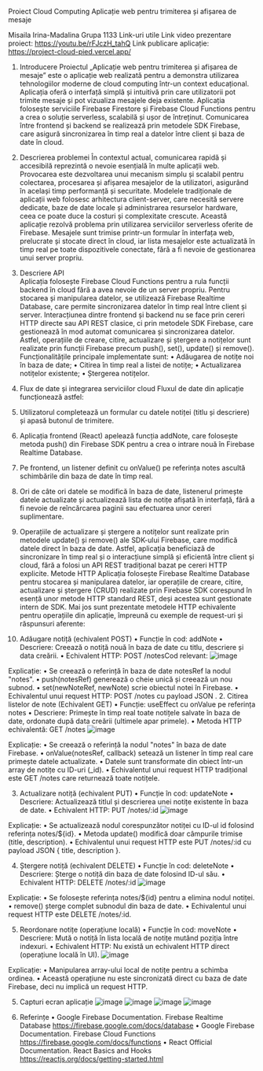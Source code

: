 Proiect Cloud Computing
Aplicație web pentru trimiterea și afișarea de mesaje















Misaila Irina-Madalina
Grupa 1133
Link-uri utile
Link video prezentare proiect: https://youtu.be/rFJczH_tahQ
Link publicare aplicație: https://project-cloud-pied.vercel.app/

1. Introducere
Proiectul „Aplicație web pentru trimiterea și afișarea de mesaje” este o aplicație web realizată pentru a demonstra utilizarea tehnologiilor moderne de cloud computing într-un context educațional. Aplicația oferă o interfață simplă și intuitivă prin care utilizatorii pot trimite mesaje și pot vizualiza mesajele deja existente.
Aplicația folosește serviciile Firebase Firestore și Firebase Cloud Functions pentru a crea o soluție serverless, scalabilă și ușor de întreținut. Comunicarea între frontend și backend se realizează prin metodele SDK Firebase, care asigură sincronizarea în timp real a datelor între client și baza de date în cloud.

2. Descrierea problemei
În contextul actual, comunicarea rapidă și accesibilă reprezintă o nevoie esențială în multe aplicații web. Provocarea este dezvoltarea unui mecanism simplu și scalabil pentru colectarea, procesarea și afișarea mesajelor de la utilizatori, asigurând în același timp performanță și securitate.
Modelele tradiționale de aplicații web folosesc arhitectura client-server, care necesită servere dedicate, baze de date locale și administrarea resurselor hardware, ceea ce poate duce la costuri și complexitate crescute.
Această aplicație rezolvă problema prin utilizarea serviciilor serverless oferite de Firebase. Mesajele sunt trimise printr-un formular în interfața web, prelucrate și stocate direct în cloud, iar lista mesajelor este actualizată în timp real pe toate dispozitivele conectate, fără a fi nevoie de gestionarea unui server propriu.

3. Descriere API	
Aplicația folosește Firebase Cloud Functions pentru a rula funcții backend în cloud fără a avea nevoie de un server propriu. Pentru stocarea și manipularea datelor, se utilizează Firebase Realtime Database, care permite sincronizarea datelor în timp real între client și server.
Interacțiunea dintre frontend și backend nu se face prin cereri HTTP directe sau API REST clasice, ci prin metodele SDK Firebase, care gestionează în mod automat comunicarea și sincronizarea datelor. Astfel, operațiile de creare, citire, actualizare și ștergere a notițelor sunt realizate prin funcții Firebase precum push(), set(), update() și remove().
Funcționalitățile principale implementate sunt:
•	Adăugarea de notițe noi în baza de date;
•	Citirea în timp real a listei de notițe;
•	Actualizarea notițelor existente;
•	Ștergerea notițelor.
4. Flux de date și integrarea serviciilor cloud
Fluxul de date din aplicație funcționează astfel:
1.	Utilizatorul completează un formular cu datele notiței (titlu și descriere) și apasă butonul de trimitere.
2.	Aplicația frontend (React) apelează funcția addNote, care folosește metoda push() din Firebase SDK pentru a crea o intrare nouă în Firebase Realtime Database.
3.	Pe frontend, un listener definit cu onValue() pe referința notes ascultă schimbările din baza de date în timp real.
4.	Ori de câte ori datele se modifică în baza de date, listenerul primește datele actualizate și actualizează lista de notițe afișată în interfață, fără a fi nevoie de reîncărcarea paginii sau efectuarea unor cereri suplimentare.
5.	Operațiile de actualizare și ștergere a notițelor sunt realizate prin metodele update() și remove() ale SDK-ului Firebase, care modifică datele direct în baza de date.
Astfel, aplicația beneficiază de sincronizare în timp real și o interacțiune simplă și eficientă între client și cloud, fără a folosi un API REST tradițional bazat pe cereri HTTP explicite.
Metode HTTP
Aplicația folosește Firebase Realtime Database pentru stocarea și manipularea datelor, iar operațiile de creare, citire, actualizare și ștergere (CRUD) realizate prin Firebase SDK corespund în esență unor metode HTTP standard REST, deși acestea sunt gestionate intern de SDK.
Mai jos sunt prezentate metodele HTTP echivalente pentru operațiile din aplicație, împreună cu exemple de request-uri și răspunsuri aferente:
1. Adăugare notiță (echivalent POST)
•	Funcție în cod: addNote
•	Descriere: Creează o notiță nouă în baza de date cu titlu, descriere și data creării.
•	Echivalent HTTP: POST /notesCod relevant:
 ![image](https://github.com/user-attachments/assets/f4d7dc66-52ee-48c4-9352-e1c63a4d88e9)

Explicație:
•	Se creează o referință în baza de date notesRef la nodul "notes".
•	push(notesRef) generează o cheie unică și creează un nou subnod.
•	set(newNoteRef, newNote) scrie obiectul notei în Firebase.
•	Echivalentul unui request HTTP: POST /notes cu payload JSON
.
2. Citirea listelor de note (Echivalent GET)
•	Funcție: useEffect cu onValue pe referința notes
•	Descriere: Primește în timp real toate notițele salvate în baza de date, ordonate după data creării (ultimele apar primele).
•	Metoda HTTP echivalentă: GET /notes
 ![image](https://github.com/user-attachments/assets/4324adc5-9a22-44c4-92dd-0961b81e6383)

Explicație:
•	Se creează o referință la nodul "notes" în baza de date Firebase.
•	onValue(notesRef, callback) setează un listener în timp real care primește datele actualizate.
•	Datele sunt transformate din obiect într-un array de notițe cu ID-uri (_id).
•	Echivalentul unui request HTTP tradițional este GET /notes care returnează toate notițele.

3. Actualizare notiță (echivalent PUT)
•	Funcție în cod: updateNote
•	Descriere: Actualizează titlul și descrierea unei notițe existente în baza de date.
•	Echivalent HTTP: PUT /notes/:id
 ![image](https://github.com/user-attachments/assets/88e237be-a239-4c00-a99d-d63b42512c51)

Explicație:
•	Se actualizează nodul corespunzător notiței cu ID-ul id folosind referința notes/${id}.
•	Metoda update() modifică doar câmpurile trimise (title, description).
•	Echivalentul unui request HTTP este PUT /notes/:id cu payload JSON { title, description }.

4. Ștergere notiță (echivalent DELETE)
•	Funcție în cod: deleteNote
•	Descriere: Șterge o notiță din baza de date folosind ID-ul său.
•	Echivalent HTTP: DELETE /notes/:id
![image](https://github.com/user-attachments/assets/aa029b97-21c9-4f2f-b116-75b656a92ca5)


Explicație:
•	Se folosește referința notes/${id} pentru a elimina nodul notiței.
•	remove() șterge complet subnodul din baza de date.
•	Echivalentul unui request HTTP este DELETE /notes/:id.

5. Reordonare notițe (operațiune locală)
•	Funcție în cod: moveNote
•	Descriere: Mută o notiță în lista locală de notițe mutând poziția între indexuri.
•	Echivalent HTTP: Nu există un echivalent HTTP direct (operațiune locală în UI).
![image](https://github.com/user-attachments/assets/b7a9dcd9-84be-43df-99d7-6e4ee8f268ec)

Explicație:
•	Manipularea array-ului local de notițe pentru a schimba ordinea.
•	Această operațiune nu este sincronizată direct cu baza de date Firebase, deci nu implică un request HTTP.

5. Capturi ecran aplicație
![image](https://github.com/user-attachments/assets/003daf75-0438-4724-b6c5-cbf8ebb008d2)
![image](https://github.com/user-attachments/assets/5a72a953-e622-4818-b675-a08d486e4e52)
![image](https://github.com/user-attachments/assets/43202916-84f0-4db4-92bd-1590f1aa762a)
![image](https://github.com/user-attachments/assets/9342d868-5526-44da-8237-257592f8c031)


6.	Referințe
•	Google Firebase Documentation. Firebase Realtime Database https://firebase.google.com/docs/database
•	Google Firebase Documentation. Firebase Cloud Functions https://firebase.google.com/docs/functions
•	React Official Documentation. React Basics and Hooks https://reactjs.org/docs/getting-started.html

